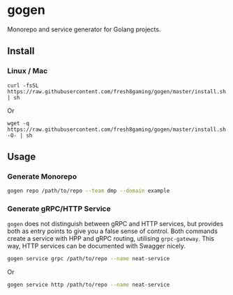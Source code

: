 # gogen

Monorepo and service generator for Golang projects.

## Install

### Linux / Mac

```
curl -fsSL https://raw.githubusercontent.com/fresh8gaming/gogen/master/install.sh | sh
```

Or

```
wget -q https://raw.githubusercontent.com/fresh8gaming/gogen/master/install.sh -O- | sh
```

## Usage

### Generate Monorepo

```sh
gogen repo /path/to/repo --team dmp --domain example
```

### Generate gRPC/HTTP Service

`gogen` does not distinguish between gRPC and HTTP services, but provides both as entry points to give you a false sense
of control. Both commands create a service with HPP and gRPC routing, utilising `grpc-gateway`. This way, HTTP services
can be documented with Swagger nicely.

```sh
gogen service grpc /path/to/repo --name neat-service
```

Or

```sh
gogen service http /path/to/repo --name neat-service
```
